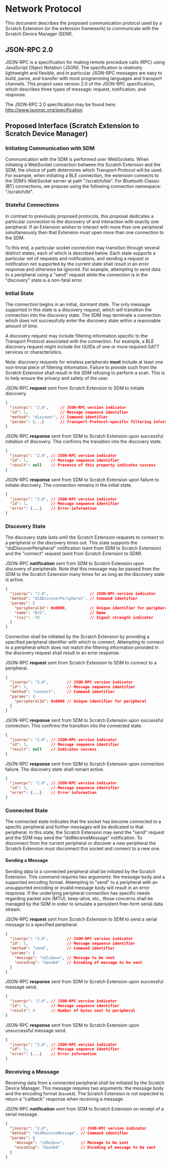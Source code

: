 # Network Protocol

This document describes the proposed communication protocol used by a Scratch Extension (or the extension framework) to
communicate with the Scratch Device Manager (SDM).

## JSON-RPC 2.0

JSON-RPC is a specification for making remote procedure calls (RPC) using JavaScript Object Notation (JSON). The
specification is relatively lightweight and flexible, and in particular JSON-RPC messages are easy to build, parse, and
transfer with most programming languages and transport channels. This project uses version 2.0 of the JSON-RPC
specification, which describes three types of message: request, notification, and response.

The JSON-RPC 2.0 specification may be found here: http://www.jsonrpc.org/specification

## Proposed Interface (Scratch Extension to Scratch Device Manager)

### Initiating Communication with SDM

Communication with the SDM is performed over WebSockets. When initiating a WebSocket connection between the Scratch
Extension and the SDM, the choice of path determines which Transport Protocol will be used. For example, when
initiating a BLE connection, the extension connects to the SDM’s WebSocket server at path "/scratch/ble". For Bluetooth
Classic (BT) connections, we propose using the following connection namespace: "/scratch/bt".

### Stateful Connections

In contrast to previously proposed protocols, this proposal dedicates a particular connection to the discovery of and
interaction with exactly one peripheral. If an Extension wishes to interact with more than one peripheral
simultaneously then that Extension must open more than one connection to the SDM.

To this end, a particular socket connection may transition through several distinct states, each of which is described
below. Each state supports a particular set of requests and notifications, and sending a request or notification not
supported by the current state shall result in an error response and otherwise be ignored. For example, attempting to
send data to a peripheral using a "send" request while the connection is in the "discovery" state is a non-fatal error.

### Initial State

The connection begins in an initial, dormant state. The only message supported in this state is a discovery request,
which will transition the connection into the discovery state. The SDM may terminate a connection which does not
successfully enter the discovery state within a reasonable amount of time.

A discovery request may include filtering information specific to the Transport Protocol associated with the connection.
For example, a BLE discovery request might include the UUIDs of one or more required GATT services or characteristics.

Note: discovery requests for wireless peripherals **must** include at least one non-trivial piece of filtering
information. Failure to provide such from the Scratch Extension shall result in the SDM refusing to perform a scan.
This is to help ensure the privacy and safety of the user.

JSON-RPC **request** sent from Scratch Extension to SDM to initiate discovery.
```json
{
  "jsonrpc": "2.0",     // JSON-RPC version indicator
  "id": 1,              // Message sequence identifier
  "method": "discover", // Command identifier
  "params": {...}       // Transport Protocol-specific filtering information
}
```

JSON-RPC **response** sent from SDM to Scratch Extension upon successful initiation of discovery. This confirms the
transition into the discovery state.
```json
{
  "jsonrpc": "2.0", // JSON-RPC version indicator
  "id": 1,          // Message sequence identifier
  "result": null    // Presence of this property indicates success
}
```

JSON-RPC **response** sent from SDM to Scratch Extension upon failure to initiate discovery. The connection remains in
the initial state.
```json
{
  "jsonrpc": "2.0", // JSON-RPC version indicator
  "id": 1,          // Message sequence identifier
  "error": {...}    // Error information
}
```

### Discovery State

The discovery state lasts until the Scratch Extension requests to connect to a peripheral or the discovery times out.
This state supports the "didDiscoverPeripheral" notification (sent from SDM to Scratch Extension) and the "connect"
request (sent from Scratch Extension to SDM).

JSON-RPC **notification** sent from SDM to Scratch Extension upon discovery of peripherals. Note that this message may
be passed from the SDM to the Scratch Extension many times for as long as the discovery state is active.
```json
{
  "jsonrpc": "2.0",                  // JSON-RPC version indicator
  "method": "didDiscoverPeripheral", // Command identifier
  "params": {
    "peripheralId": 0x0000,          // Unique identifier for peripheral
    "name": "EV3",                   // Name
    "rssi": -70                      // Signal strength indicator
  }
}
```

Connection shall be initiated by the Scratch Extension by providing a specified peripheral identifier with which to
connect. Attempting to connect to a peripheral which does not match the filtering information provided in the discovery
request shall result in an error response.

JSON-RPC **request** sent from Scratch Extension to SDM to connect to a peripheral.
```json
{
  "jsonrpc": "2.0",        // JSON-RPC version indicator
  "id": 3,                 // Message sequence identifier
  "method": "connect",     // Command identifier
  "params": {
    "peripheralId": 0x0000 // Unique identifier for peripheral
  }
}
```

JSON-RPC **response** sent from SDM to Scratch Extension upon successful connection. This confirms the transition into
the connected state.
```json
{
  "jsonrpc": "2.0", // JSON-RPC version indicator
  "id": 3,          // Message sequence identifier
  "result": null    // Indicates success
}
```

JSON-RPC **response** sent from SDM to Scratch Extension upon connection failure. The discovery state shall remain
active.
```json
{
  "jsonrpc": "2.0", // JSON-RPC version indicator
  "id": 3,          // Message sequence identifier
  "error": {...}    // Error information
}
```

### Connected State

The connected state indicates that the socket has become connected to a specific peripheral and further messages will
be dedicated to that peripheral. In this state, the Scratch Extension may send the "send" request and the SDM may send
the "didReceiveMessage" notification. To disconnect from the current peripheral or discover a new peripheral the
Scratch Extension must disconnect this socket and connect to a new one.

#### Sending a Message

Sending data to a connected peripheral shall be initiated by the Scratch Extension. This command requires two
arguments: the message body and a supported encoding format. Attempting to "send" to a peripheral with an unsupported
encoding or invalid message body will result in an error response. If the underlying peripheral connection has specific
needs regarding packet size (MTU), keep-alive, etc., those concerns shall be managed by the SDM in order to simulate a
persistent free-form serial data stream.

JSON-RPC **request** sent from Scratch Extension to SDM to send a serial message to a specified peripheral.
```json
{
  "jsonrpc": "2.0",        // JSON-RPC version indicator
  "id": 5,                 // Message sequence identifier
  "method": "send",        // Command identifier
  "params": {
    "message": "cGluZw==", // Message to be sent
    "encoding": "base64"   // Encoding of message to be sent
  }
}
```

JSON-RPC **response** sent from SDM to Scratch Extension upon successful message send.
```json
{
  "jsonrpc": "2.0", // JSON-RPC version indicator
  "id": 5,          // Message sequence identifier
  "result": 4       // Number of bytes sent to peripheral
}
```

JSON-RPC **response** sent from SDM to Scratch Extension upon unsuccessful message send.
```json
{
  "jsonrpc": "2.0", // JSON-RPC version indicator
  "id": 5,          // Message sequence identifier
  "error": {...}    // Error information
}
```

### Receiving a Message

Receiving data from a connected peripheral shall be initiated by the Scratch Device Manager. This message requires
two arguments: the message body and the encoding format (`base64`). The Scratch Extension is not expected to return a
"callback" response when receiving a message.

JSON-RPC **notification** sent from SDM to Scratch Extension on receipt of a serial message.
```json
{
  "jsonrpc": "2.0",              // JSON-RPC version indicator
  "method": "didReceiveMessage", // Command identifier
  "params": {
    "message": "cG9uZw==",       // Message to be sent
    "encoding": "base64"         // Encoding of message to be sent
  }
}
```
